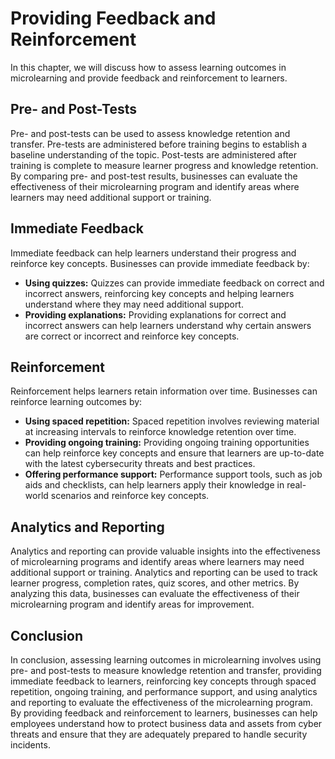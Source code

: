 # Providing Feedback and Reinforcement

In this chapter, we will discuss how to assess learning outcomes in microlearning and provide feedback and reinforcement to learners.

Pre- and Post-Tests
-------------------

Pre- and post-tests can be used to assess knowledge retention and transfer. Pre-tests are administered before training begins to establish a baseline understanding of the topic. Post-tests are administered after training is complete to measure learner progress and knowledge retention. By comparing pre- and post-test results, businesses can evaluate the effectiveness of their microlearning program and identify areas where learners may need additional support or training.

Immediate Feedback
------------------

Immediate feedback can help learners understand their progress and reinforce key concepts. Businesses can provide immediate feedback by:

* **Using quizzes:** Quizzes can provide immediate feedback on correct and incorrect answers, reinforcing key concepts and helping learners understand where they may need additional support.
* **Providing explanations:** Providing explanations for correct and incorrect answers can help learners understand why certain answers are correct or incorrect and reinforce key concepts.

Reinforcement
-------------

Reinforcement helps learners retain information over time. Businesses can reinforce learning outcomes by:

* **Using spaced repetition:** Spaced repetition involves reviewing material at increasing intervals to reinforce knowledge retention over time.
* **Providing ongoing training:** Providing ongoing training opportunities can help reinforce key concepts and ensure that learners are up-to-date with the latest cybersecurity threats and best practices.
* **Offering performance support:** Performance support tools, such as job aids and checklists, can help learners apply their knowledge in real-world scenarios and reinforce key concepts.

Analytics and Reporting
-----------------------

Analytics and reporting can provide valuable insights into the effectiveness of microlearning programs and identify areas where learners may need additional support or training. Analytics and reporting can be used to track learner progress, completion rates, quiz scores, and other metrics. By analyzing this data, businesses can evaluate the effectiveness of their microlearning program and identify areas for improvement.

Conclusion
----------

In conclusion, assessing learning outcomes in microlearning involves using pre- and post-tests to measure knowledge retention and transfer, providing immediate feedback to learners, reinforcing key concepts through spaced repetition, ongoing training, and performance support, and using analytics and reporting to evaluate the effectiveness of the microlearning program. By providing feedback and reinforcement to learners, businesses can help employees understand how to protect business data and assets from cyber threats and ensure that they are adequately prepared to handle security incidents.
